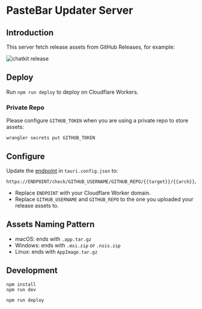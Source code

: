 # PasteBar Updater Server

## Introduction

This server fetch release assets from GitHub Releases, for example:

![chatkit release](https://cdn.jsdelivr.net/gh/egoist-bot/images@main/uPic/WoNBsT.png)

## Deploy

Run `npm run deploy` to deploy on Cloudflare Workers.

### Private Repo

Please configure `GITHUB_TOKEN` when you are using a private repo to store assets:

```
wrangler secrets put GITHUB_TOKEN
```

## Configure

Update the [endpoint](https://tauri.app/v1/guides/distribution/updater#tauri-configuration) in `tauri.config.json` to:

```
https://ENDPOINT/check/GITHUB_USERNAME/GITHUB_REPO/{{target}}/{{arch}}/{{current_version}}
```

- Replace `ENDPOINT` with your Cloudflare Worker domain.
- Replace `GITHUB_USERNAME` and `GITHUB_REPO` to the one you uploaded your release assets to.

## Assets Naming Pattern

- macOS: ends with `.app.tar.gz`
- Windows: ends with `.msi.zip` or `.nsis.zip`
- Linux: ends with `AppImage.tar.gz`

## Development

```
npm install
npm run dev
```

```
npm run deploy
```
